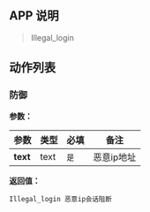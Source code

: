 ## APP 说明

> Illegal_login

## 动作列表

### 防御

**参数：**

|  参数   | 类型  |  必填   |  备注  |
|  ----  | ----  |  ----  |  ----  |
| **text**  | text | `是` | 恶意ip地址 |

**返回值：**

```
Illegal_login 恶意ip会话阻断
```


